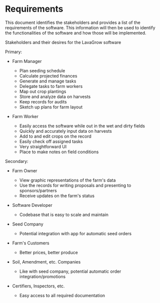 # Requirements

This document identifies the stakeholders and provides a list of the requirements of the software. This information will then be used to identify the functionalities of the software and how those will be implemented. 

Stakeholders and their desires for the LavaGrow software

Primary:


- Farm Manager
	- Plan seeding schedule
	- Calculate projected finances
	- Generate and manage tasks
	- Delegate tasks to farm workers
	- Map out crop plantings
	- Store and analyze data on harvests
	- Keep records for audits
	- Sketch up plans for farm layout


- Farm Worker
	- Easily access the software while out in the wet and dirty fields
	- Quickly and accurately input data on harvests
	- Add to and edit crops on the record
	- Easily check off assigned tasks
	- Very straightforward UI
	- Place to make notes on field conditions


Secondary:


- Farm Owner
	- View graphic representations of the farm's data
	- Use the records for writing proposals and presenting to sponsors/partners
	- Receive updates on the farm's status


- Software Developer
	- Codebase that is easy to scale and maintain


- Seed Company
	- Potential integration with app for automatic seed orders


- Farm's Customers
	- Better prices, better produce

- Soil, Amendment, etc. Companies
	- Like with seed company, potential automatic order integration/promotions


- Certifiers, Inspectors, etc.
	- Easy access to all required documentation
